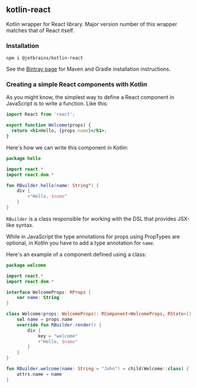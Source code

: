 ## kotlin-react

Kotlin wrapper for React library. Major version number of this wrapper matches that of React itself.

### Installation

`npm i @jetbrains/kotlin-react`

See the [Bintray page](https://bintray.com/kotlin/kotlin-js-wrappers/kotlin-react) for Maven and Gradle installation instructions.

### Creating a simple React components with Kotlin

As you might know, the simplest way to define a React component in JavaScript is to write a function. Like this:

```jsx
import React from 'react';

export function Welcome(props) {
  return <h1>Hello, {props.name}</h1>;
}
```

Here's how we can write this component in Kotlin: 

```kotlin
package hello

import react.*
import react.dom.*

fun RBuilder.hello(name: String") {
    div {
        +"Hello, $name"
    }
}
```

`RBuilder` is a class responsible for working with the DSL that provides JSX-like syntax.
  
While in JavaScript the type annotations for props using PropTypes are optional, in Kotlin you have to add a type annotation for `name`.

Here's an example of a component defined using a class:

```kotlin
package welcome

import react.*
import react.dom.*

interface WelcomeProps: RProps {
    var name: String
}

class Welcome(props: WelcomeProps): RComponent<WelcomeProps, RState>() {
    val name = props.name
    override fun RBuilder.render() {
        div {
            key = "welcome"
            +"Hello, $name"
        }
    }
}

fun RBuilder.welcome(name: String = "John") = child(Welcome::class) {
    attrs.name = name
}
```